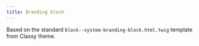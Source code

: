 ```yaml
---
title: Branding block
---
```


Based on the standard `block--system-branding-block.html.twig` template from Classy theme.
